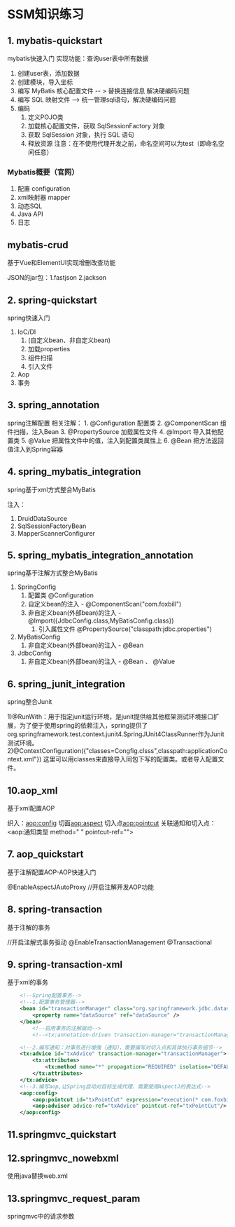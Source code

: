 # SSM知识练习
## 1. mybatis-quickstart
mybatis快速入门
实现功能：查询user表中所有数据
 1. 创建user表，添加数据 
 2. 创建模块，导入坐标 
 3. 编写 MyBatis 核心配置文件  -- > 替换连接信息 解决硬编码问题 
 4. 编写 SQL 映射文件 --> 统一管理sql语句，解决硬编码问题 
 5. 编码 
    1. 定义POJO类 
    2. 加载核心配置文件，获取 SqlSessionFactory 对象 
    3. 获取 SqlSession 对象，执行 SQL 语句 
    4. 释放资源 
 注意：在不使用代理开发之前，命名空间可以为test（即命名空间任意）
 
### Mybatis概要（官网）
1. 配置  configuration
2. xml映射器  mapper
3. 动态SQL
4. Java API
5. 日志

## mybatis-crud
基于Vue和ElementUI实现增删改查功能

JSON的jar包：1.fastjson 2.jackson

## 2. spring-quickstart
spring快速入门
1. IoC/DI
   1. <bean>(自定义bean、非自定义bean)
   2. 加载properties
   3. 组件扫描
   4. 引入文件
2. Aop
3. 事务

## 3. spring_annotation
spring注解配置
相关注解：
    1. @Configuration 配置类
    2. @ComponentScan 组件扫描，注入Bean
    3. @PropertySource 加载属性文件
    4. @Import 导入其他配置类
    5. @Value 把属性文件中的值，注入到配置类属性上
    6. @Bean 把方法返回值注入到Spring容器

## 4. spring_mybatis_integration
spring基于xml方式整合MyBatis

注入：
1. DruidDataSource
2. SqlSessionFactoryBean
3. MapperScannerConfigurer

## 5. spring_mybatis_integration_annotation
spring基于注解方式整合MyBatis
1. SpringConfig
   1. 配置类 @Configuration
   2. 自定义bean的注入 -  @ComponentScan("com.foxbill")
   3. 非自定义bean(外部bean)的注入 - @Import({JdbcConfig.class,MyBatisConfig.class})
      1. 引入属性文件 @PropertySource("classpath:jdbc.properties")
2. MyBatisConfig
   1. 非自定义bean(外部bean)的注入 - @Bean
3. JdbcConfig
   1. 非自定义bean(外部bean)的注入 - @Bean 、 @Value

## 6. spring_junit_integration
spring整合Junit

1)@RunWith：用于指定junit运行环境，是junit提供给其他框架测试环境接口扩展，为了便于使用spring的依赖注入，spring提供了org.springframework.test.context.junit4.SpringJUnit4ClassRunner作为Junit测试环境。
2)@ContextConfiguration({"classes=Congfig.clsss",classpath:applicationContext.xml"}) 这里可以用classes来直接导入同包下写的配置类。或者导入配置文件。

## 10.aop_xml
基于xml配置AOP

织入：<aop:config>
    切面<aop:aspect>
      切入点<aop:pointcut>
      关联通知和切入点：<aop:通知类型 method=" " pointcut-ref=""> 

## 7. aop_quickstart
基于注解配置AOP-AOP快速入门

@EnableAspectJAutoProxy //开启注解开发AOP功能

## 8. spring-transaction
基于注解的事务

//开启注解式事务驱动
@EnableTransactionManagement
@Transactional

## 9. spring-transaction-xml
基于xml的事务
```xml
    <!--Spring配置事务-->
    <!--1.配置事务管理器-->
    <bean id="transactionManager" class="org.springframework.jdbc.datasource.DataSourceTransactionManager">
        <property name="dataSource" ref="dataSource" />
    </bean>
        <!--启用事务的注解驱动-->
        <!--<tx:annotation-driven transaction-manager="transactionManager"/>-->

    <!--2.编写通知：对事务进行增强（通知），需要编写对切入点和具体执行事务细节-->
    <tx:advice id="txAdvice" transaction-manager="transactionManager">
        <tx:attributes>
            <tx:method name="*" propagation="REQUIRED" isolation="DEFAULT" read-only="false"/>
        </tx:attributes>
    </tx:advice>
    <!--3.编写aop,让Spring自动对目标生成代理，需要使用AspectJ的表达式-->
    <aop:config>
        <aop:pointcut id="txPointCut" expression="execution(* com.foxbill.service.*.*(..))"/>
        <aop:advisor advice-ref="txAdvice" pointcut-ref="txPointCut"/>
    </aop:config>
```
## 11.springmvc_quickstart

## 12.springmvc_nowebxml
使用java替换web.xml
## 13.springmvc_request_param
springmvc中的请求参数


